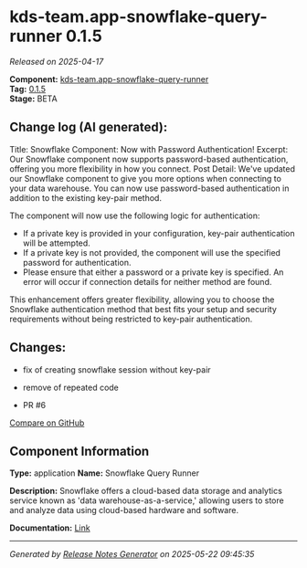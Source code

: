 #  kds-team.app-snowflake-query-runner 0.1.5

_Released on 2025-04-17_

**Component:** [kds-team.app-snowflake-query-runner](https://github.com/keboola/component-snowflake-query-runner)  
**Tag:** [0.1.5](https://github.com/keboola/component-snowflake-query-runner/releases/tag/0.1.5)  
**Stage:** BETA


## Change log (AI generated):
Title: Snowflake Component: Now with Password Authentication!
Excerpt: Our Snowflake component now supports password-based authentication, offering you more flexibility in how you connect.
Post Detail:
We've updated our Snowflake component to give you more options when connecting to your data warehouse. You can now use password-based authentication in addition to the existing key-pair method.

The component will now use the following logic for authentication:
- If a private key is provided in your configuration, key-pair authentication will be attempted.
- If a private key is not provided, the component will use the specified password for authentication.
- Please ensure that either a password or a private key is specified. An error will occur if connection details for neither method are found.

This enhancement offers greater flexibility, allowing you to choose the Snowflake authentication method that best fits your setup and security requirements without being restricted to key-pair authentication.



## Changes:



- fix of creating snowflake session without key-pair 




- remove of repeated code 




- PR #6 



[Compare on GitHub](https://github.com/keboola/component-snowflake-query-runner/compare/0.1.4...0.1.5)



## Component Information
**Type:** application
**Name:** Snowflake Query Runner

**Description:** Snowflake offers a cloud-based data storage and analytics service known as 'data warehouse-as-a-service,' allowing users to store and analyze data using cloud-based hardware and software.


**Documentation:** [Link](https://github.com/keboola/component-snowflake-query-runner/blob/main/README.md)



---
_Generated by [Release Notes Generator](https://github.com/keboola/release-notes-generator)
on 2025-05-22 09:45:35_